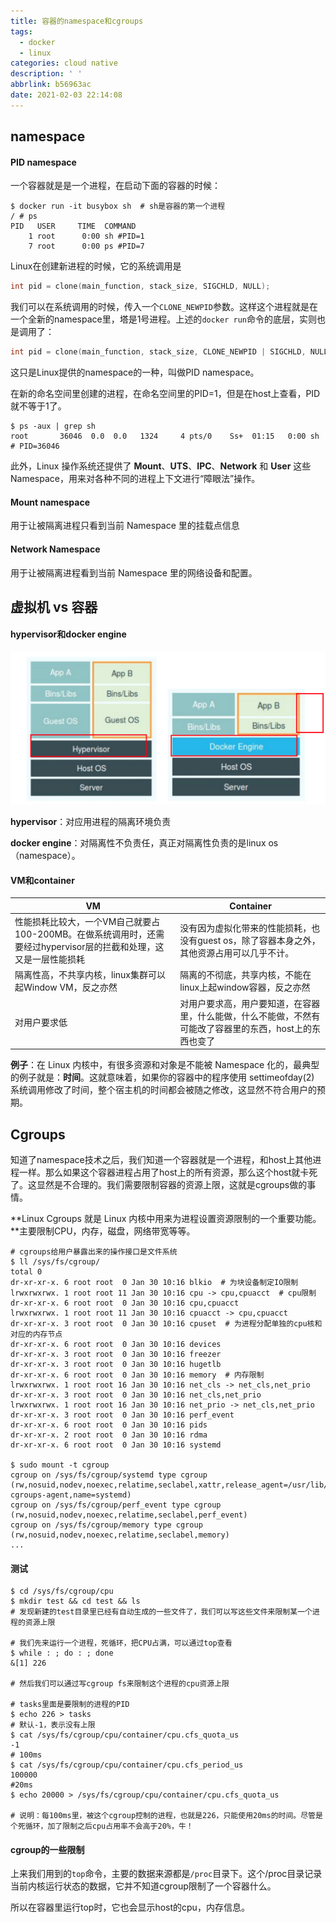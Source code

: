 ```yaml
---
title: 容器的namespace和cgroups
tags:
  - docker
  - linux
categories: cloud native
description: ' '
abbrlink: b56963ac
date: 2021-02-03 22:14:08
---
```


## namespace

#### PID namespace

一个容器就是是一个进程，在启动下面的容器的时候：

```shell
$ docker run -it busybox sh  # sh是容器的第一个进程
/ # ps
PID   USER     TIME  COMMAND
    1 root      0:00 sh #PID=1
    7 root      0:00 ps #PID=7
```

Linux在创建新进程的时候，它的系统调用是

```c
int pid = clone(main_function, stack_size, SIGCHLD, NULL); 
```

我们可以在系统调用的时候，传入一个`CLONE_NEWPID`参数。这样这个进程就是在一个全新的namespace里，塔是1号进程。上述的`docker run`命令的底层，实则也是调用了：

```c
int pid = clone(main_function, stack_size, CLONE_NEWPID | SIGCHLD, NULL); 
```

这只是Linux提供的namespace的一种，叫做PID namespace。

在新的命名空间里创建的进程，在命名空间里的PID=1，但是在host上查看，PID就不等于1了。

```shell
$ ps -aux | grep sh
root       36046  0.0  0.0   1324     4 pts/0    Ss+  01:15   0:00 sh  # PID=36046
```

此外，Linux 操作系统还提供了 **Mount**、**UTS**、**IPC**、**Network** 和 **User** 这些 Namespace，用来对各种不同的进程上下文进行“障眼法”操作。

#### Mount namespace

用于让被隔离进程只看到当前 Namespace 里的挂载点信息

#### Network Namespace

用于让被隔离进程看到当前 Namespace 里的网络设备和配置。



## 虚拟机 vs 容器

#### hypervisor和docker engine

<img src="namespace-cgroups/image-20210203222905761.png" alt="image-20210203222905761" style="zoom:50%;" />

**hypervisor**：对应用进程的隔离环境负责

**docker engine**：对隔离性不负责任，真正对隔离性负责的是linux os（namespace）。



####  VM和container

| VM                                                           | Container                                                    |
| ------------------------------------------------------------ | ------------------------------------------------------------ |
| 性能损耗比较大，一个VM自己就要占100-200MB。在做系统调用时，还需要经过hypervisor层的拦截和处理，这又是一层性能损耗 | 没有因为虚拟化带来的性能损耗，也没有guest os，除了容器本身之外，其他资源占用可以几乎不计。 |
| 隔离性高，不共享内核，linux集群可以起Window VM，反之亦然     | 隔离的不彻底，共享内核，不能在linux上起window容器，反之亦然  |
| 对用户要求低                                                 | 对用户要求高，用户要知道，在容器里，什么能做，什么不能做，不然有可能改了容器里的东西，host上的东西也变了 |

**例子**：在 Linux 内核中，有很多资源和对象是不能被 Namespace 化的，最典型的例子就是：**时间**。这就意味着，如果你的容器中的程序使用 settimeofday(2) 系统调用修改了时间，整个宿主机的时间都会被随之修改，这显然不符合用户的预期。



## Cgroups

知道了namespace技术之后，我们知道一个容器就是一个进程，和host上其他进程一样。那么如果这个容器进程占用了host上的所有资源，那么这个host就卡死了。这显然是不合理的。我们需要限制容器的资源上限，这就是cgroups做的事情。

 **Linux Cgroups 就是 Linux 内核中用来为进程设置资源限制的一个重要功能。**主要限制CPU，内存，磁盘，网络带宽等等。

```shell
# cgroups给用户暴露出来的操作接口是文件系统
$ ll /sys/fs/cgroup/
total 0
dr-xr-xr-x. 6 root root  0 Jan 30 10:16 blkio  # 为块设备制定IO限制
lrwxrwxrwx. 1 root root 11 Jan 30 10:16 cpu -> cpu,cpuacct  # cpu限制
dr-xr-xr-x. 6 root root  0 Jan 30 10:16 cpu,cpuacct
lrwxrwxrwx. 1 root root 11 Jan 30 10:16 cpuacct -> cpu,cpuacct
dr-xr-xr-x. 3 root root  0 Jan 30 10:16 cpuset  # 为进程分配单独的cpu核和对应的内存节点
dr-xr-xr-x. 6 root root  0 Jan 30 10:16 devices
dr-xr-xr-x. 3 root root  0 Jan 30 10:16 freezer
dr-xr-xr-x. 3 root root  0 Jan 30 10:16 hugetlb
dr-xr-xr-x. 6 root root  0 Jan 30 10:16 memory  # 内存限制
lrwxrwxrwx. 1 root root 16 Jan 30 10:16 net_cls -> net_cls,net_prio
dr-xr-xr-x. 3 root root  0 Jan 30 10:16 net_cls,net_prio
lrwxrwxrwx. 1 root root 16 Jan 30 10:16 net_prio -> net_cls,net_prio
dr-xr-xr-x. 3 root root  0 Jan 30 10:16 perf_event
dr-xr-xr-x. 6 root root  0 Jan 30 10:16 pids
dr-xr-xr-x. 2 root root  0 Jan 30 10:16 rdma
dr-xr-xr-x. 6 root root  0 Jan 30 10:16 systemd

$ sudo mount -t cgroup
cgroup on /sys/fs/cgroup/systemd type cgroup (rw,nosuid,nodev,noexec,relatime,seclabel,xattr,release_agent=/usr/lib/systemd/systemd-cgroups-agent,name=systemd)
cgroup on /sys/fs/cgroup/perf_event type cgroup (rw,nosuid,nodev,noexec,relatime,seclabel,perf_event)
cgroup on /sys/fs/cgroup/memory type cgroup (rw,nosuid,nodev,noexec,relatime,seclabel,memory)
...
```

#### 测试

```shell
$ cd /sys/fs/cgroup/cpu
$ mkdir test && cd test && ls
# 发现新建的test目录里已经有自动生成的一些文件了，我们可以写这些文件来限制某一个进程的资源上限

# 我们先来运行一个进程，死循环，把CPU占满，可以通过top查看
$ while : ; do : ; done 
&[1] 226

# 然后我们可以通过写cgroup fs来限制这个进程的cpu资源上限

# tasks里面是要限制的进程的PID
$ echo 226 > tasks 
# 默认-1，表示没有上限
$ cat /sys/fs/cgroup/cpu/container/cpu.cfs_quota_us 
-1
# 100ms
$ cat /sys/fs/cgroup/cpu/container/cpu.cfs_period_us 
100000
#20ms
$ echo 20000 > /sys/fs/cgroup/cpu/container/cpu.cfs_quota_us

# 说明：每100ms里，被这个cgroup控制的进程，也就是226，只能使用20ms的时间。尽管是个死循环，加了限制之后cpu占用率不会高于20%，牛！
```

#### cgroup的一些限制

上来我们用到的`top`命令，主要的数据来源都是`/proc`目录下。这个/proc目录记录当前内核运行状态的数据，它并不知道cgroup限制了一个容器什么。

所以在容器里运行top时，它也会显示host的cpu，内存信息。